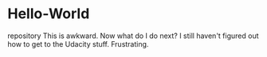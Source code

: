 # Hello-World
repository
This is awkward. Now what do I do next?
I still haven't figured out how to get to the Udacity stuff. Frustrating.
